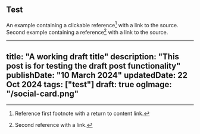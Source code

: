 ## Test

An example containing a clickable reference[^1] with a link to the source.
Second example containing a reference[^2] with a link to the source.
[^1]: Reference first footnote with a return to content link.
[^2]: Second reference with a link.

---
title: "A working draft title"
description: "This post is for testing the draft post functionality"
publishDate: "10 March 2024"
updatedDate: 22 Oct 2024
tags: ["test"]
draft: true
ogImage: "/social-card.png"
---

